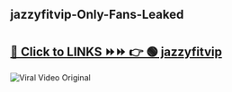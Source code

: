 
 ## jazzyfitvip-Only-Fans-Leaked

# <h2><a href="https://clipsfans.com/jazzyfitvip&ref=git">🔗 Click to LINKS ⏩⏩ 👉 🟢 jazzyfitvip </a></h2>

<a href="https://clipsfans.com/jazzyfitvip&ref=git" rel="nofollow" data-target="animated-image.originalLink"><img src="https://i.ibb.co.com/xMMVF88/686577567.gif" alt="Viral Video Original" style="max-width: 100%; display: inline-block;" data-target="animated-image.originalImage"></a>
